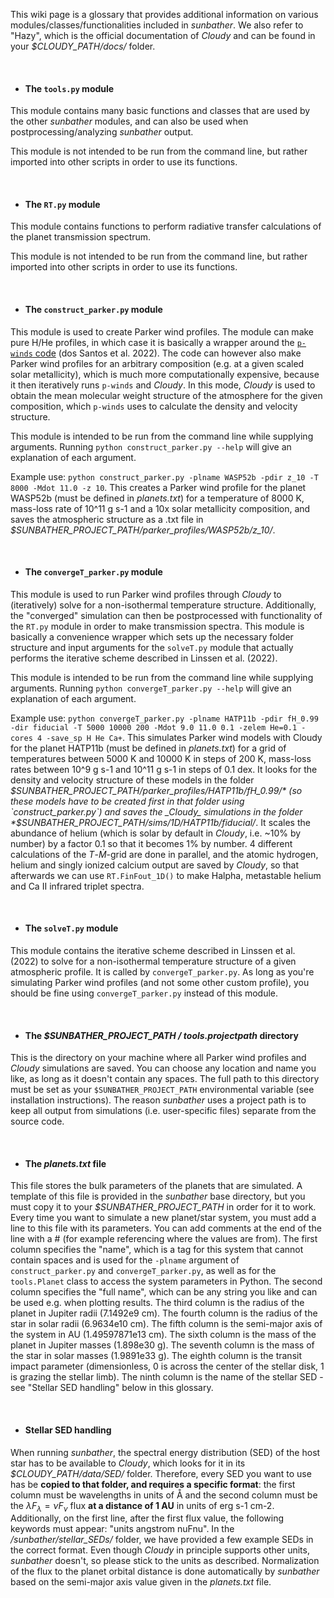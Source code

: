 This wiki page is a glossary that provides additional information on various modules/classes/functionalities included in _sunbather_. We also refer to "Hazy", which is the official documentation of _Cloudy_ and can be found in your _$CLOUDY_PATH/docs/_ folder. 

<br>

- #### The `tools.py` module
This module contains many basic functions and classes that are used by the other _sunbather_ modules, and can also be used when postprocessing/analyzing _sunbather_ output. 

This module is not intended to be run from the command line, but rather imported into other scripts in order to use its functions.

<br>

- #### The `RT.py` module
This module contains functions to perform radiative transfer calculations of the planet transmission spectrum. 

This module is not intended to be run from the command line, but rather imported into other scripts in order to use its functions.

<br>

- #### The `construct_parker.py` module
This module is used to create Parker wind profiles. The module can make pure H/He profiles, in which case it is basically a wrapper around the [`p-winds` code](https://github.com/ladsantos/p-winds) (dos Santos et al. 2022). The code can however also make Parker wind profiles for an arbitrary composition (e.g. at a given scaled solar metallicity), which is much more computationally expensive, because it then iteratively runs `p-winds` and _Cloudy_. In this mode, _Cloudy_ is used to obtain the mean molecular weight structure of the atmosphere for the given composition, which `p-winds` uses to calculate the density and velocity structure. 

This module is intended to be run from the command line while supplying arguments. Running `python construct_parker.py --help` will give an explanation of each argument.

Example use: `python construct_parker.py -plname WASP52b -pdir z_10 -T 8000 -Mdot 11.0 -z 10`. This creates a Parker wind profile for the planet WASP52b (must be defined in *planets.txt*) for a temperature of 8000 K, mass-loss rate of 10^11 g s-1 and a 10x solar metallicity composition, and saves the atmospheric structure as a .txt file in *$SUNBATHER_PROJECT_PATH/parker_profiles/WASP52b/z_10/*.

<br>

- #### The `convergeT_parker.py` module
This module is used to run Parker wind profiles through _Cloudy_ to (iteratively) solve for a non-isothermal temperature structure. Additionally, the "converged" simulation can then be postprocessed with functionality of the `RT.py` module in order to make transmission spectra. This module is basically a convenience wrapper which sets up the necessary folder structure and input arguments for the `solveT.py` module that actually performs the iterative scheme described in Linssen et al. (2022).

This module is intended to be run from the command line while supplying arguments. Running `python convergeT_parker.py --help` will give an explanation of each argument.

Example use: `python convergeT_parker.py -plname HATP11b -pdir fH_0.99 -dir fiducial -T 5000 10000 200 -Mdot 9.0 11.0 0.1 -zelem He=0.1 -cores 4 -save_sp H He Ca+`. This simulates Parker wind models with Cloudy for the planet HATP11b (must be defined in *planets.txt*) for a grid of temperatures between 5000 K and 10000 K in steps of 200 K, mass-loss rates between 10^9 g s-1 and 10^11 g s-1 in steps of 0.1 dex. It looks for the density and velocity structure of these models in the folder *$SUNBATHER_PROJECT_PATH/parker_profiles/HATP11b/fH_0.99/* (so these models have to be created first in that folder using `construct_parker.py`) and saves the _Cloudy_ simulations in the folder *$SUNBATHER_PROJECT_PATH/sims/1D/HATP11b/fiducial/*. It scales the abundance of helium (which is solar by default in _Cloudy_, i.e. ~10% by number) by a factor 0.1 so that it becomes 1% by number. 4 different calculations of the $T$-$\dot{M}$-grid are done in parallel, and the atomic hydrogen, helium and singly ionized calcium output are saved by _Cloudy_, so that afterwards we can use `RT.FinFout_1D()` to make Halpha, metastable helium and Ca II infrared triplet spectra.

<br>

- #### The `solveT.py` module
This module contains the iterative scheme described in Linssen et al. (2022) to solve for a non-isothermal temperature structure of a given atmospheric profile. It is called by `convergeT_parker.py`. As long as you're simulating Parker wind profiles (and not some other custom profile), you should be fine using `convergeT_parker.py` instead of this module.

<br>

- #### The _$SUNBATHER_PROJECT_PATH / tools.projectpath_ directory
This is the directory on your machine where all Parker wind profiles and _Cloudy_ simulations are saved. You can choose any location and name you like, as long as it doesn't contain any spaces. The full path to this directory must be set as your `$SUNBATHER_PROJECT_PATH` environmental variable (see installation instructions). The reason _sunbather_ uses a project path is to keep all output from simulations (i.e. user-specific files) separate from the source code.

<br>

- #### The _planets.txt_ file
This file stores the bulk parameters of the planets that are simulated. A template of this file is provided in the _sunbather_ base directory, but you must copy it to your _$SUNBATHER_PROJECT_PATH_ in order for it to work. Every time you want to simulate a new planet/star system, you must add a line to this file with its parameters. You can add comments at the end of the line with a # (for example referencing where the values are from). The first column specifies the "name", which is a tag for this system that cannot contain spaces and is used for the `-plname` argument of `construct_parker.py` and `convergeT_parker.py`, as well as for the `tools.Planet` class to access the system parameters in Python. The second column specifies the "full name", which can be any string you like and can be used e.g. when plotting results. The third column is the radius of the planet in Jupiter radii (7.1492e9 cm). The fourth column is the radius of the star in solar radii (6.9634e10 cm). The fifth column is the semi-major axis of the system in AU (1.49597871e13 cm). The sixth column is the mass of the planet in Jupiter masses (1.898e30 g). The seventh column is the mass of the star in solar masses (1.9891e33 g). The eighth column is the transit impact parameter (dimensionless, 0 is across the center of the stellar disk, 1 is grazing the stellar limb). The ninth column is the name of the stellar SED - see "Stellar SED handling" below in this glossary.

<br>

- #### Stellar SED handling
When running _sunbather_, the spectral energy distribution (SED) of the host star has to be available to _Cloudy_, which looks for it in its _$CLOUDY_PATH/data/SED/_ folder. Therefore, every SED you want to use has be **copied to that folder, and requires a specific format**: the first column must be wavelengths in units of Å and the second column must be the $\lambda F_{\lambda} = \nu F_{\nu}$ flux **at a distance of 1 AU** in units of erg s-1 cm-2. Additionally, on the first line, after the first flux value, the following keywords must appear: "units angstrom nuFnu". In the */sunbather/stellar_SEDs/* folder, we have provided a few example SEDs in the correct format. Even though _Cloudy_ in principle supports other units, _sunbather_ doesn't, so please stick to the units as described. Normalization of the flux to the planet orbital distance is done automatically by *sunbather* based on the semi-major axis value given in the *planets.txt* file.
